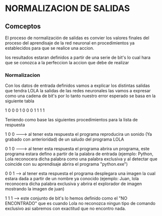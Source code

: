 # NORMALIZACION DE SALIDAS
## Comceptos
 El proceso de normalización de salidas es convier los valores finales del proceso del aprendisaje de la red neuronal en procedimientos ya establecidos para que se realice una accion.

 los resultados estaran definidos a partir de una serie de bit's lo cual hara que se conozca a la perfeccion la accion que debe de realizar

### Normalizacion
Con los datos de entrada definidos vamos a explicar los distintas salidas que tendra LOLA
la salidas de las redes neuronales las vamos a expresar como una cadena  de bit's por lo tanto
nuestro error esperado se basa en la siguiente tabla

1 0 0
0 1 0
0 0 1
1 1 1

Teniendo como base las siguientes procedimientos para la lista de respuesta

1 0 0  ---> al tener esta respuesta el programa reproducira un sonido (Ya grabado con anterioridad) de un saludo del programa LOLA

0 1 0  ---> al tener esta respuesta el programa abrira un programa, este programa estara defino a partir de la palabra de entrada (ejemplo: Python, Lola reconocera dicha palabra como una palabra exclusiva y al detectar que coincide con su aprendisaje abrira el programa "python.exe")

0 0 1 --> al tener esta respuesta el programa desplegara una imagen la cual estara dada a partir de un nombre ya conocido (ejemplo: Juan, lola reconocera dicha palabra exclusiva y abrira el explorador de imagen mostrando la imagen de juan)

1 1 1 --> este conjunto de bit's lo hemos definido como el "NO ENCONTRADO" que es cuando Lola no reconozca ningun tipo de comando exclusivo  asi sabremos con exactitud que no encontro nada.
